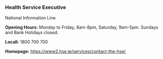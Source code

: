 ###  Health Service Executive

National Information Line

**Opening Hours:** Monday to Friday, 8am-8pm, Saturday, 9am-5pm. Sundays and
Bank Holidays closed.

**Locall:** 1800 700 700

**Homepage:** [ https://www2.hse.ie/services/contact-the-hse/
](https://www2.hse.ie/services/contact-the-hse/)
